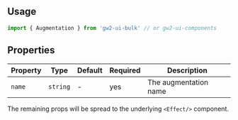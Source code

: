 ## Usage

```js
import { Augmentation } from 'gw2-ui-bulk' // or gw2-ui-components
```

## Properties

| Property | Type     | Default | Required | Description           |
| -------- | -------- | ------- | -------- | --------------------- |
| `name`   | `string` | -       | yes      | The augmentation name |

The remaining props will be spread to the underlying `<Effect/>` component.
